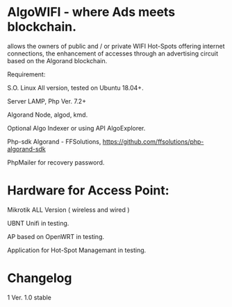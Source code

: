 # AlgoWIFI - where Ads meets blockchain.

allows the owners of public and / or private WIFI Hot-Spots offering internet connections, the enhancement of accesses through an advertising circuit based on the Algorand blockchain.


Requirement:


S.O. Linux All version, tested on Ubuntu 18.04+.

Server LAMP, Php Ver. 7.2+

Algorand Node, algod, kmd. 

Optional Algo Indexer or using API AlgoExplorer.

Php-sdk Algorand - FFSolutions, https://github.com/ffsolutions/php-algorand-sdk

PhpMailer for recovery password.


# Hardware for Access Point:

Mikrotik ALL Version ( wireless and wired )

UBNT Unifi in testing.

AP based on OpenWRT in testing.

Application for Hot-Spot Managemant in testing.



# Changelog

1 Ver. 1.0 stable

